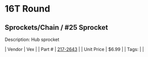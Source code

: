 # 16T Round
## Sprockets/Chain / #25 Sprocket
Description: 	Hub sprocket 

| Vendor | Vex | 
| Part # | [217-2643](http://www.vexrobotics.com/vexpro/motion/sprockets-and-chain/25-sprockets.html) | 
| Unit Price | $6.99 | 
| Tags: |  | 
